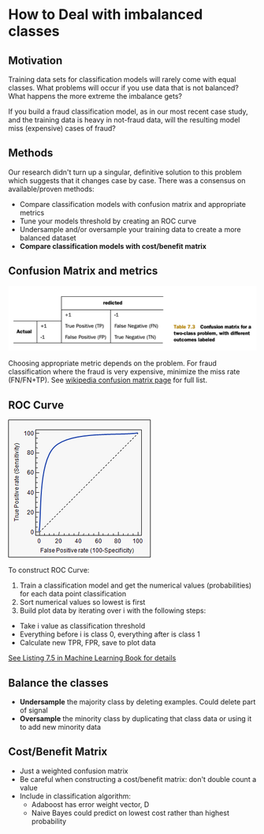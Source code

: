 # How to Deal with imbalanced classes
## Motivation
Training data sets for classification models will rarely come with equal classes. What problems will occur if you use data that is not balanced? What happens the more extreme the imbalance gets?

If you build a fraud classification model, as in our most recent case study, and the training data is heavy in not-fraud data, will the resulting model miss (expensive) cases of fraud?

## Methods
Our research didn't turn up a singular, definitive solution to this problem which suggests that it changes case by case. There was a consensus on available/proven methods:

- Compare classification models with confusion matrix and appropriate metrics
- Tune your models threshold by creating an ROC curve
- Undersample and/or oversample your training data to create a more balanced dataset
- **Compare classification models with cost/benefit matrix**

## Confusion Matrix and metrics

![Confusion Matrix for binary classification](confusion_matrix.png)

Choosing appropriate metric depends on the problem. For fraud classification where the fraud is very expensive, minimize the miss rate (FN/FN+TP). See [wikipedia confusion matrix page](https://en.wikipedia.org/wiki/Confusion_matrix) for full list.

## ROC Curve

![ROC Curve example](roc.png)

To construct ROC Curve:
1. Train a classification model and get the numerical values (probabilities) for each data point classification
2. Sort numerical values so lowest is first
3. Build plot data by iterating over i with the following steps:
  - Take i value as classification threshold
  - Everything before i is class 0, everything after is class 1
  - Calculate new TPR, FPR, save to plot data

[See Listing 7.5 in Machine Learning Book for details](https://drive.google.com/file/d/0B1cm3fV8cnJwcUNWWnFaRWgwTDA/view)

## Balance the classes

- **Undersample** the majority class by deleting examples. Could delete part of signal
- **Oversample** the minority class by duplicating that class data or using it to add new minority data

## Cost/Benefit Matrix

- Just a weighted confusion matrix
- Be careful when constructing a cost/benefit matrix: don't double count a value
- Include in classification algorithm:
  - Adaboost has error weight vector, D
  - Naive Bayes could predict on lowest cost rather than highest probability
